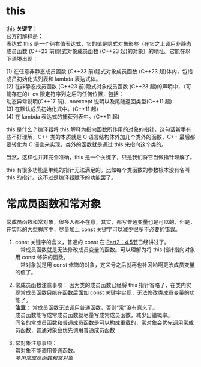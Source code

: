 # this
[this](https://zh.cppreference.com/w/cpp/language/this) **关键字**：  
官方的解释是：  
表达式 this 是一个纯右值表达式，它的值是隐式对象形参（在它之上调用非静态成员函数 (C++23 前)隐式对象成员函数 (C++23 起)的对象）的地址。它能在以下语境出现：

(1) 在任意非静态成员函数 (C++23 前)隐式对象成员函数 (C++23 起)体内，包括成员初始化式列表和 lambda 表达式体。  
(2) 在非静态成员函数 (C++23 前)隐式对象成员函数 (C++23 起)的声明中，（可能存在的）cv 限定符序列之后的任何位置，包括：  
动态异常说明(C++17 前)、noexcept 说明以及尾随返回类型(C++11 起)  
(3) 在默认成员初始化式中。(C++11 起)  
(4) 在 lambda 表达式的捕获列表中。(C++11 起)  

this 是什么？编译器将 this 解释为指向函数所作用的对象的指针，这句话新手有些不好理解，C++ 类的本质就是 C 语言结构体外加几个类外的函数，C++ 最后都要转化为 C 语言来实现，类外的函数就是通过 this 来指向这个类的。  

当然，这样也并非完全准确，this 是一个关键字，只是我们将它当做指针理解了。    

this 有很多功能是单纯的指针无法满足的。比如每个类函数的参数根本没有名叫 this 的指针。这不过是编译器赋予的功能罢了。

# 常成员函数和常对象
常成员函数和常对象，很多人都不在意，其实，都写普通变量也是可以的，但是，在实际的大型程序中，尽量加上 const 关键字可以减少很多不必要的错误。  
1. const 关键字的含义，普通的 const 在 [Part2：4.5节](https://github.com/luseYang/modern-Cpp-98-11-14-17-Study/blob/main/C%2B%2B%20%E7%9A%84%E5%9F%BA%E6%9C%AC%E7%89%B9%E6%80%A7/4.5%20const%20%E5%85%B3%E9%94%AE%E5%AD%97%E4%BB%8B%E7%BB%8D.md)已经讲过了。  
&emsp;常成员函数就是无法修改成员变量的函数。可以理解为将 this 指针指向对象用 const 修饰的函数。  
&emsp;常对象就是用 const 修饰的对象，定义号之后就再也补习哟啊更改成员变量的值了。  

2. 常成员函数注意事项：
   因为类的成员函数已经将 this 指针省略了，在类内实现常成员函数只能在函数后面加 const 关键字实现，无法修改类成员变量的功能了。  
  **注意**：
   常成员函数无法调用普通函数，否则“常”没有意义了。  
   成员函数能写成常成员函数就尽量写成常成员函数，减少出错概率。  
   同名的常成员函数和普通成员函数是可以构成重载的，常对象会优先调用常成员函数，普通对象会优先调用普通成员函数  

3. 常对象注意事项：  
   常对象不能调用普通函数。  
   _多用常成员函数和常对象_
